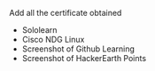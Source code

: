 Add all the certificate obtained
* Sololearn
* Cisco NDG Linux
* Screenshot of Github Learning
* Screenshot of HackerEarth Points
